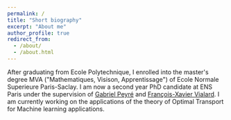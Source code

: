 ```yaml
---
permalink: /
title: "Short biography"
excerpt: "About me"
author_profile: true
redirect_from: 
  - /about/
  - /about.html
---
```


After graduating from Ecole Polytechnique, I enrolled into the master's degree MVA ("Mathematiques, Visison, Apprentissage") of Ecole Normale Superieure Paris-Saclay. I am now a second year PhD candidate at ENS Paris under the supervision of [Gabriel Peyré](http://www.gpeyre.com/) and [François-Xavier Vialard](https://www.ceremade.dauphine.fr/~vialard/). I am currently working on the applications of the theory of Optimal Transport for Machine learning applications.

